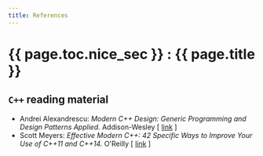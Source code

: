 ```yaml
---
title: References
---
```


# {{ page.toc.nice_sec }} : {{ page.title }}


## `C++` reading material

 * Andrei Alexandrescu: *Modern C++ Design: Generic Programming and Design Patterns Applied.* Addison-Wesley [ [link](http://www.amazon.com/Modern-Design-Generic-Programming-Patterns/dp/0201704315) ]
 * Scott Meyers: *Effective Modern C++: 42 Specific Ways to Improve Your Use of C++11 and C++14.* O'Reilly [ [link](http://shop.oreilly.com/product/0636920033707.do?cmp=af-code-books-video-product_cj_0636920033707_7708709) ]
